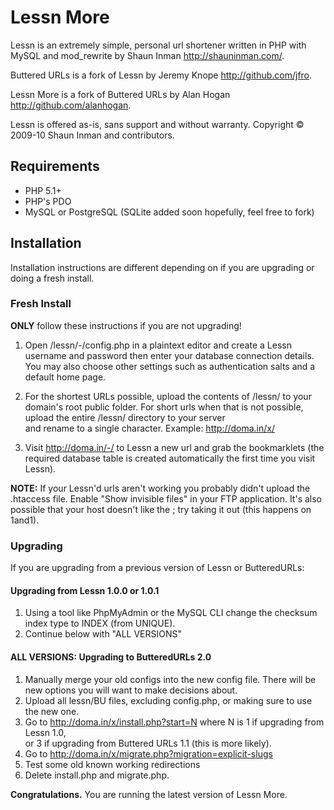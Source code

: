 Lessn More
=============

Lessn is an extremely simple, personal url shortener 
	written in PHP with MySQL and mod_rewrite
	by Shaun Inman <http://shauninman.com/>.

Buttered URLs is a fork of Lessn by Jeremy Knope <http://github.com/jfro>.

Lessn More is a fork of Buttered URLs
	by Alan Hogan <http://github.com/alanhogan>.

<!-- 
  This document is written in Markdown,
  readable as text or convertible to HTML.
  Syntax: http://bit.ly/mkdnsyntax
  Converter & cheatsheet: http://tinyurl.com/mkdndingus 
  Editor w/ instant preview: http://tinyurl.com/mkdnwmd
  (TextMate: ⌃⌥⌘-P to preview as web page)
-->

Lessn is offered as-is, sans support and without warranty.
Copyright © 2009-10 Shaun Inman and contributors.


Requirements
-------------

* PHP 5.1+
* PHP's PDO
* MySQL or PostgreSQL (SQLite added soon hopefully, feel free to fork)


Installation
------------

Installation instructions are different depending on if you are upgrading or doing a fresh install.

### Fresh Install ###

**ONLY** follow these instructions if you are not upgrading!

1. Open /lessn/-/config.php in a plaintext editor and
	create a Lessn username and password then enter your
	database connection details.
	You may also choose other settings such as
	authentication salts and a default home page.

2. For the shortest URLs possible, upload the contents of /lessn/
	to your domain's root public folder.
	For short urls when that is not possible, 
	upload the entire /lessn/ directory to your server  
	and rename to a single character. 
	Example: http://doma.in/x/

3. Visit http://doma.in/-/ to Lessn a new url and grab
   the bookmarklets (the required database table is created 
   automatically the first time you visit Lessn).

**NOTE:** If your Lessn'd urls aren't working you probably didn't
	upload the .htaccess file. Enable "Show invisible files" 
	in your FTP application. It's also possible that your host doesn't like
	the <IfModule>; try taking it out (this happens on 1and1).

### Upgrading ###

If you are upgrading from a previous version of Lessn or ButteredURLs:

#### Upgrading from Lessn 1.0.0 or 1.0.1

1. Using a tool like PhpMyAdmin or the MySQL CLI change the 
   checksum index type to INDEX (from UNIQUE).
2.	Continue below with "ALL VERSIONS"

#### ALL VERSIONS: Upgrading to ButteredURLs 2.0

1.	Manually merge your old configs into the new config file.
	There will be new options you will want to make
	decisions about.
1.	Upload all lessn/BU files, excluding config.php, or making sure to use the new one.
1.  Go to http://doma.in/x/install.php?start=N where N 
	is 1 if upgrading from Lessn 1.0,  
	or 3 if upgrading from Buttered URLs 1.1 (this is more likely).
1.	Go to http://doma.in/x/migrate.php?migration=explicit-slugs
1.	Test some old known working redirections
1.	Delete install.php and migrate.php.

<!-- Upgrading to ButteredURLs 2.1+ from ≤ 2.0 should start at install.php?start=4. -->

**Congratulations.** You are running the latest version of Lessn More.
